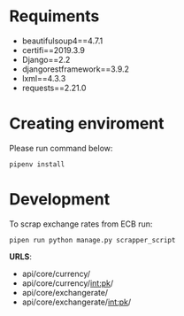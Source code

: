 # Requiments
- beautifulsoup4==4.7.1
- certifi==2019.3.9
- Django==2.2
- djangorestframework==3.9.2
- lxml==4.3.3
- requests==2.21.0

# Creating enviroment
Please run command below:

```ssh
pipenv install
```

# Development
To scrap exchange rates from ECB run:
```ssh
pipen run python manage.py scrapper_script
```
**URLS**:
- api/core/currency/
- api/core/currency/<int:pk>/
- api/core/exchangerate/
- api/core/exchangerate/<int:pk>/
